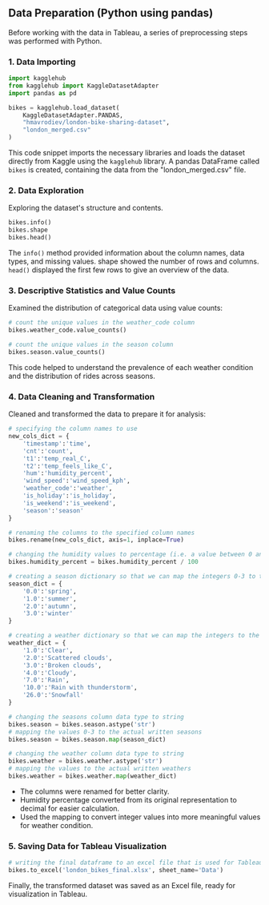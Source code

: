 ## **Data Preparation (Python using pandas)**

Before working with the data in Tableau,  a series of preprocessing steps was performed with Python.

### **1. Data Importing**

```python
import kagglehub
from kagglehub import KaggleDatasetAdapter
import pandas as pd

bikes = kagglehub.load_dataset(
    KaggleDatasetAdapter.PANDAS,
    "hmavrodiev/london-bike-sharing-dataset",
    "london_merged.csv"
)

```

This code snippet imports the necessary libraries and loads the dataset directly from Kaggle using the `kagglehub` library. A pandas DataFrame called `bikes` is created, containing the data from the "london_merged.csv" file.
### **2. Data Exploration**

Exploring the dataset's structure and contents.

```python
bikes.info()
bikes.shape
bikes.head()
```

The `info()` method provided information about the column names, data types, and missing values. shape showed the number of rows and columns. `head()` displayed the first few rows to give an overview of the data.

### **3. Descriptive Statistics and Value Counts**

Examined the distribution of categorical data using value counts:

```python
# count the unique values in the weather_code column
bikes.weather_code.value_counts()

# count the unique values in the season column
bikes.season.value_counts()

```

This code helped to understand the prevalence of each weather condition and the distribution of rides across seasons.

### **4. Data Cleaning and Transformation**

Cleaned and transformed the data to prepare it for analysis:

```python
# specifying the column names to use
new_cols_dict = {
    'timestamp':'time',
    'cnt':'count',
    't1':'temp_real_C',
    't2':'temp_feels_like_C',
    'hum':'humidity_percent',
    'wind_speed':'wind_speed_kph',
    'weather_code':'weather',
    'is_holiday':'is_holiday',
    'is_weekend':'is_weekend',
    'season':'season'
}

# renaming the columns to the specified column names
bikes.rename(new_cols_dict, axis=1, inplace=True)

# changing the humidity values to percentage (i.e. a value between 0 and 1)
bikes.humidity_percent = bikes.humidity_percent / 100

# creating a season dictionary so that we can map the integers 0-3 to the actual written values
season_dict = {
    '0.0':'spring',
    '1.0':'summer',
    '2.0':'autumn',
    '3.0':'winter'
}

# creating a weather dictionary so that we can map the integers to the actual written values
weather_dict = {
    '1.0':'Clear',
    '2.0':'Scattered clouds',
    '3.0':'Broken clouds',
    '4.0':'Cloudy',
    '7.0':'Rain',
    '10.0':'Rain with thunderstorm',
    '26.0':'Snowfall'
}

# changing the seasons column data type to string
bikes.season = bikes.season.astype('str')
# mapping the values 0-3 to the actual written seasons
bikes.season = bikes.season.map(season_dict)

# changing the weather column data type to string
bikes.weather = bikes.weather.astype('str')
# mapping the values to the actual written weathers
bikes.weather = bikes.weather.map(weather_dict)

```

- The columns were renamed for better clarity.
- Humidity percentage converted from its original representation to decimal for easier calculation.
- Used the mapping to convert integer values into more meaningful values for weather condition.

### **5. Saving Data for Tableau Visualization**

```python
# writing the final dataframe to an excel file that is used for Tableau visualisations.
bikes.to_excel('london_bikes_final.xlsx', sheet_name='Data')

```

Finally, the transformed dataset was saved as an Excel file, ready for visualization in Tableau.
